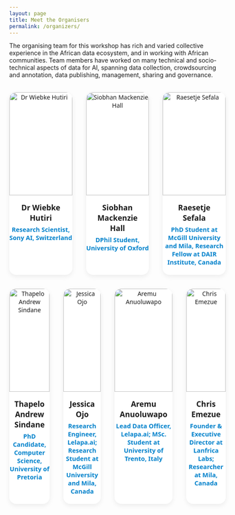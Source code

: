```yaml
---
layout: page
title: Meet the Organisers
permalink: /organizers/
---
```


The organising team for this workshop has rich and varied collective experience in the African data ecosystem, and in working with African communities. Team members have worked on many technical and socio-technical aspects of data for AI, spanning data collection, crowdsourcing and annotation, data publishing, management, sharing and governance.

<!-- =====  Speaker section  ===== -->
<style>
  /* --- top‐level container; no longer wraps all cards as one flexbox --- */
  .speaker-section {
    text-align: center;
    font-family: system-ui, sans-serif;
  }

  /* --- each “row” is a flex container on its own --- */
  .speaker-row {
    display: flex;
    justify-content: center;
    gap: 2rem;
    margin-top: 2rem;
  }

  /* --- individual card styling (same as before) --- */
  .speaker-card {
    background: #fff;
    width: 220px;                /* tweak width as needed */
    border-radius: 1rem;
    box-shadow: 0 4px 12px rgba(0, 0, 0, .07);
    transition: transform .2s ease, box-shadow .2s ease;
  }
  .speaker-card:hover {
    transform: translateY(-4px);
    box-shadow: 0 8px 16px rgba(0, 0, 0, .10);
  }

  .speaker-card img {
    width: 100%;
    height: 240px;               /* keep faces equally tall */
    object-fit: cover;
    border-top-left-radius: 1rem;
    border-top-right-radius: 1rem;
  }

  .speaker-name {
    font-weight: 700;
    font-size: 1.1rem;
    margin: 1rem .75rem .35rem;
  }
  .speaker-affil {
    color: #0081cb;
    font-weight: 600;
    font-size: .9rem;
    margin-bottom: 1.25rem;
  }
</style>

<div class="speaker-section">

  <!-- ===== Row 1: exactly 3 speakers ===== -->
  <div class="speaker-row">
    <!-- Org 1 -->
    <div class="speaker-card">
      <img src="{{ site.url }}{{ site.baseurl }}/assets/img/organizer/wiebke.jpg" alt="Dr Wiebke Hutiri" />
      <div class="speaker-name">Dr Wiebke Hutiri</div>
      <div class="speaker-affil">Research Scientist, Sony AI, Switzerland</div>
    </div>

  <!-- Org 2 -->
  <div class="speaker-card">
    <img src="{{ site.url }}{{ site.baseurl }}/assets/img/organizer/SMHall.jpg" alt="Siobhan Mackenzie Hall" />
    <div class="speaker-name">Siobhan Mackenzie Hall</div>
    <div class="speaker-affil">DPhil Student, University of Oxford</div>
  </div>

  <!-- Org 3 -->
  <div class="speaker-card">
    <img src="{{ site.url }}{{ site.baseurl }}/assets/img/organizer/rae_rae.png" alt="Raesetje Sefala" />
    <div class="speaker-name">Raesetje Sefala</div>
    <div class="speaker-affil">PhD Student at McGill University and Mila, Research Fellow at DAIR Institute, Canada</div>
  </div>
  </div>



  <!-- ===== Row 3: exactly 4 speakers ===== -->
  <div class="speaker-row">
    <!-- Org 7 -->
    <div class="speaker-card">
      <img src="{{ site.url }}{{ site.baseurl }}/assets/img/organizer/Thapelo.jpg" alt="Thapelo Andrew Sindane" />
      <div class="speaker-name">Thapelo Andrew Sindane</div>
      <div class="speaker-affil">PhD Candidate, Computer Science, University of Pretoria</div>
    </div>

<!-- Org 4 -->
  <div class="speaker-card">
    <img src="{{ site.url }}{{ site.baseurl }}/assets/img/organizer/jess.jpeg" alt="Jessica Ojo" />
    <div class="speaker-name">Jessica Ojo</div>
    <div class="speaker-affil">Research Engineer, Lelapa.ai; Research Student at McGill University and Mila, Canada</div>
  </div>

  <!-- Org 5 -->
  <div class="speaker-card">
    <img src="{{ site.url }}{{ site.baseurl }}/assets/img/organizer/aremu.jpg" alt="Aremu Anuoluwapo" />
    <div class="speaker-name">Aremu Anuoluwapo</div>
    <div class="speaker-affil">Lead Data Officer, Lelapa.ai; MSc. Student at University of Trento, Italy</div>
  </div>

  <!-- Org 6 -->
  <div class="speaker-card">
    <img src="{{ site.url }}{{ site.baseurl }}/assets/img/organizer/chris emezue.jpg" alt="Chris Emezue" />
    <div class="speaker-name">Chris Emezue</div>
    <div class="speaker-affil">Founder & Executive Director at Lanfrica Labs; Researcher at Mila, Canada</div>
  </div>

  </div>

</div>
